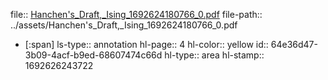 file:: [Hanchen's_Draft,_Ising_1692624180766_0.pdf](../assets/Hanchen's_Draft,_Ising_1692624180766_0.pdf)
file-path:: ../assets/Hanchen's_Draft,_Ising_1692624180766_0.pdf

- [:span]
  ls-type:: annotation
  hl-page:: 4
  hl-color:: yellow
  id:: 64e36d47-3b09-4acf-b9ed-68607474c66d
  hl-type:: area
  hl-stamp:: 1692626243722